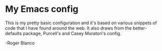 # My Emacs config

This is my pretty basic configuration and it's based on various snippets of code that I have found around the web.
It also draws from the better-defaults package, Purcell's and Casey Muratori's config.

-Roger Blanco